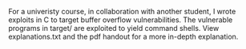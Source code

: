 For a univeristy course, in collaboration with another student, I wrote exploits in C to target buffer overflow vulnerabilities. The vulnerable programs in target/ are exploited to yield command shells. View explanations.txt and the pdf handout for a more in-depth explanation. 